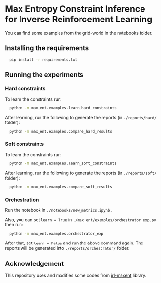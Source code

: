 # Max Entropy Constraint Inference for Inverse Reinforcement Learning

You can find some examples from the grid-world in the notebooks folder.

## Installing the requirements

```bash
  pip install -r requirements.txt
```

## Running the experiments

### Hard constraints

To learn the constraints run:

```bash
  python -m max_ent.examples.learn_hard_constraints
```

After learning, run the following to generate the reports (in `./reports/hard/` folder):

```bash
  python -m max_ent.examples.compare_hard_results
```

### Soft constraints

To learn the constraints run:

```bash
  python -m max_ent.examples.learn_soft_constraints
```

After learning, run the following to generate the reports (in `./reports/soft/` folder):

```bash
  python -m max_ent.examples.compare_soft_results
```

### Orchestration

Run the notebook in `./notebooks/new_metrics.ipynb` .

Also, you can set `learn = True` in `./max_ent/examples/orchestrator_exp.py` then run:

```bash
  python -m max_ent.examples.orchestrator_exp
```

After that, set `learn = False` and run the above command again.
The reports will be generated into `./reports/orchestrator/` folder.

## Acknowledgement

This repository uses and modifies some codes from [irl-maxent](https://github.com/qzed/irl-maxent) library.
